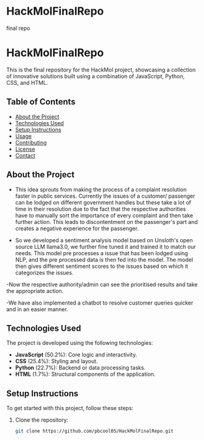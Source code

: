 # HackMolFinalRepo
final repo
# HackMolFinalRepo

This is the final repository for the HackMol project, showcasing a collection of innovative solutions built using a combination of JavaScript, Python, CSS, and HTML.

## Table of Contents

- [About the Project](#about-the-project)
- [Technologies Used](#technologies-used)
- [Setup Instructions](#setup-instructions)
- [Usage](#usage)
- [Contributing](#contributing)
- [License](#license)
- [Contact](#contact)

## About the Project

- This idea sprouts from making the process of a complaint resolution faster in public services. Currently the issues of a customer/ passenger can be lodged on different government handles but these take a lot of time in their resolution due to the fact that the respective authorities have to manually sort the importance of every complaint and then take further action. This leads to discontentment on the passenger's part and creates a negative experience for the passenger.

- So we developed a sentiment analysis model based on Unsloth's open source LLM llama3.0, we further fine tuned it and trained it to match our needs.
 This model pre processes a issue that has been lodged using NLP, and the pre processed data is then fed into the model.
 The model then gives different sentiment scores to the issues based on which it categorizes the issues.

-Now the respective authority/admin can see the prioritised results and take the appropriate action.

-We have also implemented a chatbot to resolve customer queries quicker and in an easier manner.

## Technologies Used

The project is developed using the following technologies:

- **JavaScript** (50.2%): Core logic and interactivity.
- **CSS** (25.4%): Styling and layout.
- **Python** (22.7%): Backend or data processing tasks.
- **HTML** (1.7%): Structural components of the application.

## Setup Instructions

To get started with this project, follow these steps:

1. Clone the repository:
   ```bash
   git clone https://github.com/pbcool05/HackMolFinalRepo.git
